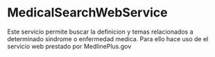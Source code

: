 MedicalSearchWebService
=======================

Este servicio permite buscar la definicion y temas relacionados a determinado sindrome o enfermedad medica. Para ello hace uso de el servicio web prestado por MedlinePlus.gov
